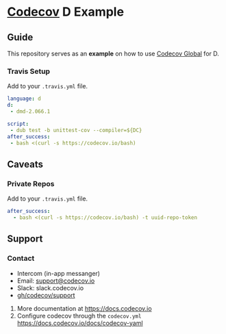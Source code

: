# [Codecov][1] D Example
## Guide
This repository serves as an **example** on how to use [Codecov Global][4] for D.

### Travis Setup

Add to your `.travis.yml` file.
```yml
language: d
d:
 - dmd-2.066.1

script:
 - dub test -b unittest-cov --compiler=${DC}
after_success:
 - bash <(curl -s https://codecov.io/bash)
```

## Caveats
### Private Repos
Add to your `.travis.yml` file.
```yml
after_success:
  - bash <(curl -s https://codecov.io/bash) -t uuid-repo-token
```

## Support

### Contact
- Intercom (in-app messanger)
- Email: support@codecov.io
- Slack: slack.codecov.io
- [gh/codecov/support](https://github.com/codecov/support)

1. More documentation at https://docs.codecov.io
2. Configure codecov through the `codecov.yml`  https://docs.codecov.io/docs/codecov-yaml



[1]: https://codecov.io/
[2]: https://github.com/codecov/example-php/blob/master/.travis.yml#L15
[3]: https://github.com/codecov/example-php/blob/master/.travis.yml#L18
[4]: https://github.com/codecov/codecov-python
